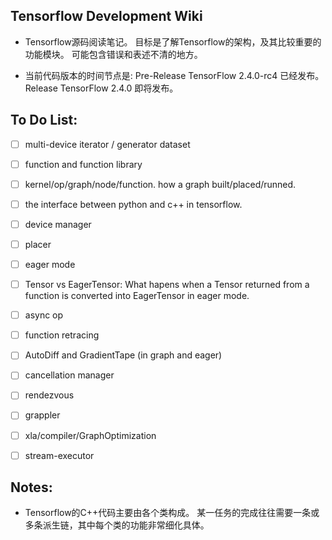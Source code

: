 ## Tensorflow Development Wiki

- Tensorflow源码阅读笔记。
目标是了解Tensorflow的架构，及其比较重要的功能模块。
可能包含错误和表述不清的地方。

- 当前代码版本的时间节点是:
Pre-Release TensorFlow 2.4.0-rc4 已经发布。
Release TensorFlow 2.4.0 即将发布。

## To Do List:

- [ ] multi-device iterator / generator dataset

- [ ] function and function library
- [ ] kernel/op/graph/node/function. how a graph built/placed/runned.
- [ ] the interface between python and c++ in tensorflow.

- [ ] device manager
- [ ] placer
- [ ] eager mode
- [ ] Tensor vs EagerTensor:
What hapens when a Tensor returned from a function
is converted into EagerTensor in eager mode.
- [ ] async op
- [ ] function retracing
- [ ] AutoDiff and GradientTape (in graph and eager)
- [ ] cancellation manager
- [ ] rendezvous
- [ ] grappler
- [ ] xla/compiler/GraphOptimization
- [ ] stream-executor

## Notes:

- Tensorflow的C++代码主要由各个类构成。
某一任务的完成往往需要一条或多条派生链，其中每个类的功能非常细化具体。
